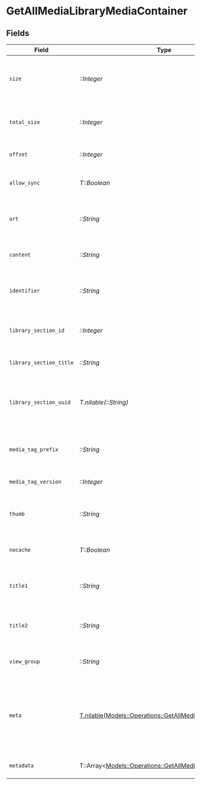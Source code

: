 # GetAllMediaLibraryMediaContainer


## Fields

| Field                                                                                                             | Type                                                                                                              | Required                                                                                                          | Description                                                                                                       | Example                                                                                                           |
| ----------------------------------------------------------------------------------------------------------------- | ----------------------------------------------------------------------------------------------------------------- | ----------------------------------------------------------------------------------------------------------------- | ----------------------------------------------------------------------------------------------------------------- | ----------------------------------------------------------------------------------------------------------------- |
| `size`                                                                                                            | *::Integer*                                                                                                       | :heavy_check_mark:                                                                                                | Number of media items returned in this response.                                                                  | 50                                                                                                                |
| `total_size`                                                                                                      | *::Integer*                                                                                                       | :heavy_check_mark:                                                                                                | Total number of media items in the library.                                                                       | 50                                                                                                                |
| `offset`                                                                                                          | *::Integer*                                                                                                       | :heavy_check_mark:                                                                                                | Offset value for pagination.                                                                                      | 0                                                                                                                 |
| `allow_sync`                                                                                                      | *T::Boolean*                                                                                                      | :heavy_check_mark:                                                                                                | Indicates whether syncing is allowed.                                                                             | false                                                                                                             |
| `art`                                                                                                             | *::String*                                                                                                        | :heavy_check_mark:                                                                                                | URL for the background artwork of the media container.                                                            | /:/resources/show-fanart.jpg                                                                                      |
| `content`                                                                                                         | *::String*                                                                                                        | :heavy_check_mark:                                                                                                | The content type or mode.                                                                                         | secondary                                                                                                         |
| `identifier`                                                                                                      | *::String*                                                                                                        | :heavy_check_mark:                                                                                                | An plugin identifier for the media container.                                                                     | com.plexapp.plugins.library                                                                                       |
| `library_section_id`                                                                                              | *::Integer*                                                                                                       | :heavy_check_mark:                                                                                                | The unique identifier for the library section.                                                                    | 2                                                                                                                 |
| `library_section_title`                                                                                           | *::String*                                                                                                        | :heavy_check_mark:                                                                                                | The title of the library section.                                                                                 | TV Series                                                                                                         |
| `library_section_uuid`                                                                                            | *T.nilable(::String)*                                                                                             | :heavy_minus_sign:                                                                                                | The universally unique identifier for the library section.                                                        | e69655a2-ef48-4aba-bb19-0cc34d1e7d36                                                                              |
| `media_tag_prefix`                                                                                                | *::String*                                                                                                        | :heavy_check_mark:                                                                                                | The prefix used for media tag resource paths.                                                                     | /system/bundle/media/flags/                                                                                       |
| `media_tag_version`                                                                                               | *::Integer*                                                                                                       | :heavy_check_mark:                                                                                                | The version number for media tags.                                                                                | 1734362201                                                                                                        |
| `thumb`                                                                                                           | *::String*                                                                                                        | :heavy_check_mark:                                                                                                | URL for the thumbnail image of the media container.                                                               | /:/resources/show.png                                                                                             |
| `nocache`                                                                                                         | *T::Boolean*                                                                                                      | :heavy_check_mark:                                                                                                | Specifies whether caching is disabled.                                                                            | true                                                                                                              |
| `title1`                                                                                                          | *::String*                                                                                                        | :heavy_check_mark:                                                                                                | The primary title of the media container.                                                                         | TV Series                                                                                                         |
| `title2`                                                                                                          | *::String*                                                                                                        | :heavy_check_mark:                                                                                                | The secondary title of the media container.                                                                       | By Starring Actor                                                                                                 |
| `view_group`                                                                                                      | *::String*                                                                                                        | :heavy_check_mark:                                                                                                | Identifier for the view group layout.                                                                             | secondary                                                                                                         |
| `meta`                                                                                                            | [T.nilable(Models::Operations::GetAllMediaLibraryMeta)](../../models/operations/getallmedialibrarymeta.md)        | :heavy_minus_sign:                                                                                                | The Meta object is only included in the response if the `includeMeta` parameter is set to `1`.<br/>               |                                                                                                                   |
| `metadata`                                                                                                        | T::Array<[Models::Operations::GetAllMediaLibraryMetadata](../../models/operations/getallmedialibrarymetadata.md)> | :heavy_minus_sign:                                                                                                | An array of metadata items.                                                                                       |                                                                                                                   |